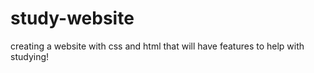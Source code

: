 # study-website
creating a website with css and html that will have features to help with studying!
